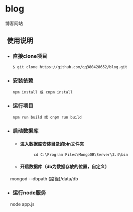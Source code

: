 # blog
博客网站
##  使用说明
* ### 直接clone项目
      $ git clone https://github.com/qq380428652/blog.git
* ### 安装依赖
      npm install 或 cnpm install
* ### 运行项目
      npm run build 或 cnpm run build
* ### 启动数据库
  * #### 进入数据库安装目录的bin文件夹
     		  cd C:\Program Files\MongoDB\Server\3.4\bin
  *	#### 开启数据库（db为数据存放的位置，自定义）
     		  mongod --dbpath (路径)/data/db
* ### 运行node服务
        node app.js

